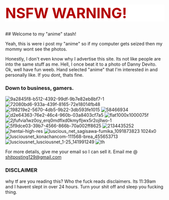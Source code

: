 <h1 style="font-size:45px; color:#b30000; background:#ffffff"> NSFW WARNING! </h1>
## Welcome to my "anime" stash!

Yeah, this is were i post my "anime" so if my computer gets seized then my mommy wont see the photos.

Honestly, I don't even know why I advertise this site. Its not like people are into the same stuff as me. Hell, I once beat it to a photo of Danny Devito.
Ok, well have fun weeb. Hand selected "anime" that I'm interested in and personally like. If you dont, thats fine.
### Down to business, gamers.

![9a2845f8-b512-4392-99df-9b7e82eb8bf7-1](https://user-images.githubusercontent.com/63864204/79586264-e0078a00-809e-11ea-8c0a-ece506fc46f9.jpeg)
![72080bd6-933a-439f-8165-72e18014fb48](https://user-images.githubusercontent.com/63864204/79586763-91a6bb00-809f-11ea-9d57-52379edb317a.jpeg)
![198219e2-5670-4db5-9b22-3db593fe1015](https://user-images.githubusercontent.com/63864204/79586764-91a6bb00-809f-11ea-89ac-5999288e0e0d.jpeg)
![58466934](https://user-images.githubusercontent.com/63864204/79586766-91a6bb00-809f-11ea-965b-d36671c3072a.gif)
![d2e64363-76e2-46c4-960b-03a8403cf7a5](https://user-images.githubusercontent.com/63864204/79586767-91a6bb00-809f-11ea-99c0-7cce78e0a403.jpeg)
![flat1000x1000075f](https://user-images.githubusercontent.com/63864204/79586768-923f5180-809f-11ea-9a4c-69b3ccf73223.jpg)
![2jfufvia1wz0oy_erq0mdflxd0kmyfljwx5r2ojllwo-1](https://user-images.githubusercontent.com/63864204/79586770-923f5180-809f-11ea-8d1a-0f9a53d700e2.jpg)
![5f9dce03-39b7-4566-866b-70a002ff8625](https://user-images.githubusercontent.com/63864204/79586772-923f5180-809f-11ea-98d4-6ddb4754006f.jpeg)
![2134435252](https://user-images.githubusercontent.com/63864204/79697795-c6a73f00-8252-11ea-8c8e-465e45aef34c.png)
![hentai-high-res](https://user-images.githubusercontent.com/63864204/79697796-c73fd580-8252-11ea-835e-53aec31fa957.png)
![luscious_net_sagisawa-fumika_1091873823 1024x0](https://user-images.githubusercontent.com/63864204/79697797-c7d86c00-8252-11ea-8fd0-04f1be67736d.jpg)
![lusciousnet_konachancom-111568-brea_455653713](https://user-images.githubusercontent.com/63864204/79697798-c7d86c00-8252-11ea-91bb-d057a3b3e347.jpg)
![lusciousnet_lusciousnet_1-25_141991249](https://user-images.githubusercontent.com/63864204/79697800-c9099900-8252-11ea-866c-6ab481432445.png)
![th](https://user-images.githubusercontent.com/63864204/79697802-c9a22f80-8252-11ea-9cc5-1a576b4dda0e.jpg)




For more details, give me your email so I can sell it.
Email me @ shitposting129@gmail.com


### DISCLAIMER
why tf are you reading this? Who the fuck reads disclaimers. Its 11:39am and I havent slept in over 24 hours. Turn your shit off and sleep you fucking thing.
